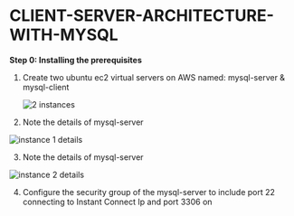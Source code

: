 # CLIENT-SERVER-ARCHITECTURE-WITH-MYSQL


**Step 0: Installing the prerequisites**
1. Create two ubuntu ec2 virtual servers on AWS named: mysql-server & mysql-client

   
   ![2 instances](https://github.com/user-attachments/assets/621ad5d3-b835-4269-8205-b3b3b8e3bab0)


2. Note the details of mysql-server

  ![instance 1 details](https://github.com/user-attachments/assets/41d038d8-7c00-47f9-a95a-0833785e50f7)


3. Note the details of mysql-server


![instance 2 details](https://github.com/user-attachments/assets/3ba8b067-50ee-422b-bcac-f4f97778ced6)


4. Configure the security group of the mysql-server to include port 22 connecting to Instant Connect Ip and port 3306 
  on
   
